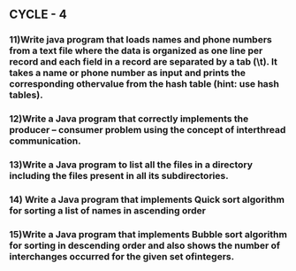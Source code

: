 ## CYCLE - 4

### 11)Write java program that loads names and phone numbers from a text file where the data is organized as one line per record and each field in a record are separated by a tab (\t). It takes a name or phone number as input and prints the corresponding othervalue from the hash table (hint: use hash tables).

### 12)Write a Java program that correctly implements the producer – consumer problem using the concept of interthread communication.

### 13)Write a Java program to list all the files in a directory including the files present in all its subdirectories.

### 14) Write a Java program that implements Quick sort algorithm for sorting a list of names in ascending order

### 15)Write a Java program that implements Bubble sort algorithm for sorting in descending order and also shows the number of interchanges occurred for the given set ofintegers.


